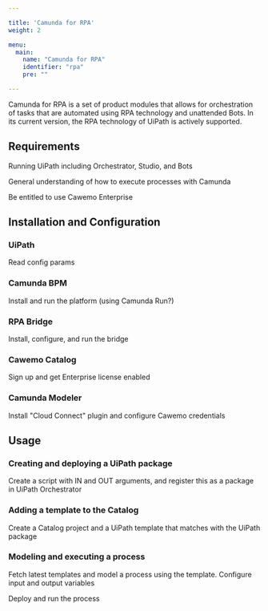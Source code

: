 ```yaml
---

title: 'Camunda for RPA'
weight: 2

menu:
  main:
    name: "Camunda for RPA"
    identifier: "rpa"
    pre: ""

---
```


Camunda for RPA is a set of product modules that allows for orchestration of tasks that are automated using RPA technology and unattended Bots. In its current version, the RPA technology of UiPath is actively supported.

## Requirements

Running UiPath including Orchestrator, Studio, and Bots

General understanding of how to execute processes with Camunda

Be entitled to use Cawemo Enterprise

## Installation and Configuration

### UiPath

Read config params

### Camunda BPM

Install and run the platform (using Camunda Run?)

### RPA Bridge

Install, configure, and run the bridge

### Cawemo Catalog

Sign up and get Enterprise license enabled

### Camunda Modeler

Install "Cloud Connect" plugin and configure Cawemo credentials

## Usage

### Creating and deploying a UiPath package

Create a script with IN and OUT arguments, and register this as a package in UiPath Orchestrator

### Adding a template to the Catalog

Create a Catalog project and a UiPath template that matches with the UiPath package

### Modeling and executing a process

Fetch latest templates and model a process using the template. Configure input and output variables

Deploy and run the process
